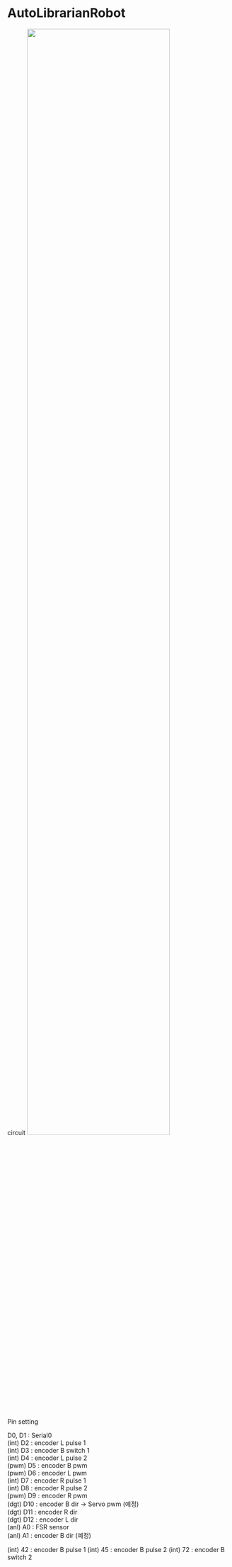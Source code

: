 # AutoLibrarianRobot

circuit
<img width="80%" src="https://user-images.githubusercontent.com/125836071/261840440-5ef092e6-5c2d-464d-8f58-bdcd52e7227c.png"/>

Pin setting

D0, D1 : Serial0 <br/> 
(int) D2 : encoder L pulse 1 <br/> 
(int) D3 : encoder B switch 1 <br/> 
(int) D4 : encoder L pulse 2 <br/> 
(pwm) D5 : encoder B pwm <br/> 
(pwm) D6 : encoder L pwm <br/> 
(int) D7 : encoder R pulse 1 <br/> 
(int) D8 : encoder R pulse 2 <br/> 
(pwm) D9 : encoder R pwm <br/> 
(dgt) D10 : encoder B dir -> Servo pwm (예정) <br/> 
(dgt) D11 : encoder R dir <br/> 
(dgt) D12 : encoder L dir <br/> 
(anl) A0 : FSR sensor <br/> 
(anl) A1 : encoder B dir (예정) <br/>

(int) 42 : encoder B pulse 1
(int) 45 : encoder B pulse 2
(int) 72 : encoder B switch 2

